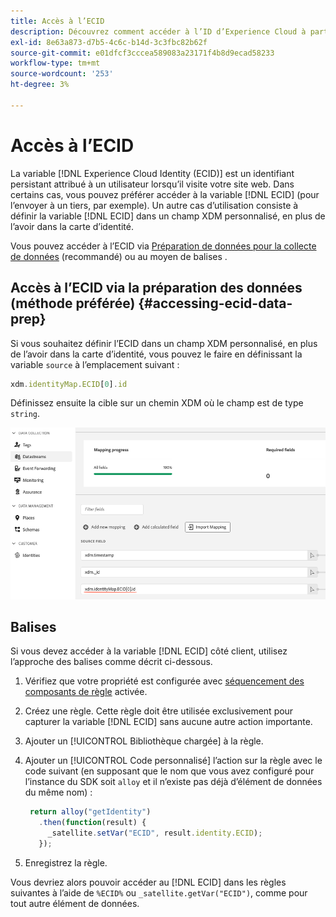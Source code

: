 ```yaml
---
title: Accès à l’ECID
description: Découvrez comment accéder à l’ID d’Experience Cloud à partir de la préparation de données ou des balises.
exl-id: 8e63a873-d7b5-4c6c-b14d-3c3fbc82b62f
source-git-commit: e01dfcf3cccea589083a23171f4b8d9ecad58233
workflow-type: tm+mt
source-wordcount: '253'
ht-degree: 3%

---
```



# Accès à l’ECID

La variable [!DNL Experience Cloud Identity (ECID)] est un identifiant persistant attribué à un utilisateur lorsqu’il visite votre site web. Dans certains cas, vous pouvez préférer accéder à la variable [!DNL ECID] (pour l’envoyer à un tiers, par exemple). Un autre cas d’utilisation consiste à définir la variable [!DNL ECID] dans un champ XDM personnalisé, en plus de l’avoir dans la carte d’identité.

Vous pouvez accéder à l’ECID via [Préparation de données pour la collecte de données](../../../../datastreams/data-prep.md) (recommandé) ou au moyen de balises .

## Accès à l’ECID via la préparation des données (méthode préférée) {#accessing-ecid-data-prep}

Si vous souhaitez définir l’ECID dans un champ XDM personnalisé, en plus de l’avoir dans la carte d’identité, vous pouvez le faire en définissant la variable `source` à l’emplacement suivant :

```js
xdm.identityMap.ECID[0].id
```

Définissez ensuite la cible sur un chemin XDM où le champ est de type `string`.

![](./assets/access-ecid-data-prep.png)

## Balises

Si vous devez accéder à la variable [!DNL ECID] côté client, utilisez l’approche des balises comme décrit ci-dessous.

1. Vérifiez que votre propriété est configurée avec [séquencement des composants de règle](../../../ui/managing-resources/rules.md#sequencing) activée.
1. Créez une règle. Cette règle doit être utilisée exclusivement pour capturer la variable [!DNL ECID] sans aucune autre action importante.
1. Ajouter un [!UICONTROL Bibliothèque chargée] à la règle.
1. Ajouter un [!UICONTROL Code personnalisé] l’action sur la règle avec le code suivant (en supposant que le nom que vous avez configuré pour l’instance du SDK soit `alloy` et il n’existe pas déjà d’élément de données du même nom) :

   ```js
    return alloy("getIdentity")
      .then(function(result) {
        _satellite.setVar("ECID", result.identity.ECID);
      });
   ```

1. Enregistrez la règle.

Vous devriez alors pouvoir accéder au [!DNL ECID] dans les règles suivantes à l’aide de `%ECID%` ou `_satellite.getVar("ECID")`, comme pour tout autre élément de données.

